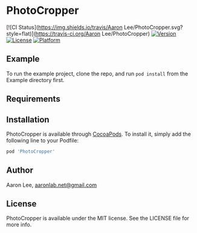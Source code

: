 # PhotoCropper

[![CI Status](https://img.shields.io/travis/Aaron Lee/PhotoCropper.svg?style=flat)](https://travis-ci.org/Aaron Lee/PhotoCropper)
[![Version](https://img.shields.io/cocoapods/v/PhotoCropper.svg?style=flat)](https://cocoapods.org/pods/PhotoCropper)
[![License](https://img.shields.io/cocoapods/l/PhotoCropper.svg?style=flat)](https://cocoapods.org/pods/PhotoCropper)
[![Platform](https://img.shields.io/cocoapods/p/PhotoCropper.svg?style=flat)](https://cocoapods.org/pods/PhotoCropper)

## Example

To run the example project, clone the repo, and run `pod install` from the Example directory first.

## Requirements

## Installation

PhotoCropper is available through [CocoaPods](https://cocoapods.org). To install
it, simply add the following line to your Podfile:

```ruby
pod 'PhotoCropper'
```

## Author

Aaron Lee, aaronlab.net@gmail.com

## License

PhotoCropper is available under the MIT license. See the LICENSE file for more info.
